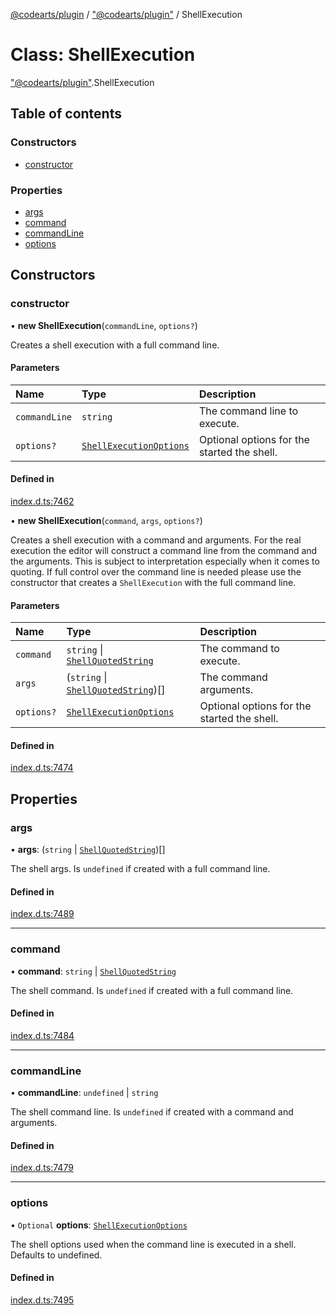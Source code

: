 [@codearts/plugin](../README.md) / ["@codearts/plugin"](../modules/_codearts_plugin_.md) / ShellExecution

# Class: ShellExecution

["@codearts/plugin"](../modules/_codearts_plugin_.md).ShellExecution

## Table of contents

### Constructors

- [constructor](codearts_plugin_.ShellExecution.md#constructor)

### Properties

- [args](codearts_plugin_.ShellExecution.md#args)
- [command](codearts_plugin_.ShellExecution.md#command)
- [commandLine](codearts_plugin_.ShellExecution.md#commandline)
- [options](codearts_plugin_.ShellExecution.md#options)

## Constructors

### constructor

• **new ShellExecution**(`commandLine`, `options?`)

Creates a shell execution with a full command line.

#### Parameters

| Name | Type | Description |
| :------ | :------ | :------ |
| `commandLine` | `string` | The command line to execute. |
| `options?` | [`ShellExecutionOptions`](../interfaces/codearts_plugin_.ShellExecutionOptions.md) | Optional options for the started the shell. |

#### Defined in

[index.d.ts:7462](https://github.com/huaweicloud/cloudide-plugin-api/blob/03b481c/index.d.ts#L7462)

• **new ShellExecution**(`command`, `args`, `options?`)

Creates a shell execution with a command and arguments. For the real execution the editor will
construct a command line from the command and the arguments. This is subject to interpretation
especially when it comes to quoting. If full control over the command line is needed please
use the constructor that creates a `ShellExecution` with the full command line.

#### Parameters

| Name | Type | Description |
| :------ | :------ | :------ |
| `command` | `string` \| [`ShellQuotedString`](../interfaces/codearts_plugin_.ShellQuotedString.md) | The command to execute. |
| `args` | (`string` \| [`ShellQuotedString`](../interfaces/codearts_plugin_.ShellQuotedString.md))[] | The command arguments. |
| `options?` | [`ShellExecutionOptions`](../interfaces/codearts_plugin_.ShellExecutionOptions.md) | Optional options for the started the shell. |

#### Defined in

[index.d.ts:7474](https://github.com/huaweicloud/cloudide-plugin-api/blob/03b481c/index.d.ts#L7474)

## Properties

### args

• **args**: (`string` \| [`ShellQuotedString`](../interfaces/codearts_plugin_.ShellQuotedString.md))[]

The shell args. Is `undefined` if created with a full command line.

#### Defined in

[index.d.ts:7489](https://github.com/huaweicloud/cloudide-plugin-api/blob/03b481c/index.d.ts#L7489)

___

### command

• **command**: `string` \| [`ShellQuotedString`](../interfaces/codearts_plugin_.ShellQuotedString.md)

The shell command. Is `undefined` if created with a full command line.

#### Defined in

[index.d.ts:7484](https://github.com/huaweicloud/cloudide-plugin-api/blob/03b481c/index.d.ts#L7484)

___

### commandLine

• **commandLine**: `undefined` \| `string`

The shell command line. Is `undefined` if created with a command and arguments.

#### Defined in

[index.d.ts:7479](https://github.com/huaweicloud/cloudide-plugin-api/blob/03b481c/index.d.ts#L7479)

___

### options

• `Optional` **options**: [`ShellExecutionOptions`](../interfaces/codearts_plugin_.ShellExecutionOptions.md)

The shell options used when the command line is executed in a shell.
Defaults to undefined.

#### Defined in

[index.d.ts:7495](https://github.com/huaweicloud/cloudide-plugin-api/blob/03b481c/index.d.ts#L7495)
